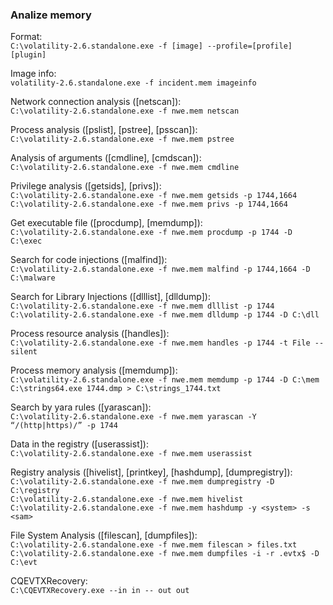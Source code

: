 ### Analize memory

Format:  
`C:\volatility-2.6.standalone.exe -f [image] --profile=[profile] [plugin]`  

Image info:  
`volatility-2.6.standalone.exe -f incident.mem imageinfo`

Network connection analysis ([netscan]):  
`C:\volatility-2.6.standalone.exe -f nwe.mem netscan`

Process analysis ([pslist], [pstree], [psscan]):  
`C:\volatility-2.6.standalone.exe -f nwe.mem pstree`

Analysis of arguments ([cmdline], [cmdscan]):  
`C:\volatility-2.6.standalone.exe -f nwe.mem cmdline`  

Privilege analysis ([getsids], [privs]):  
`C:\volatility-2.6.standalone.exe -f nwe.mem getsids -p 1744,1664`  
`C:\volatility-2.6.standalone.exe -f nwe.mem privs -p 1744,1664`  

Get executable file ([procdump], [memdump]):  
`C:\volatility-2.6.standalone.exe -f nwe.mem procdump -p 1744 -D C:\exec`  

Search for code injections ([malfind]):  
`C:\volatility-2.6.standalone.exe -f nwe.mem malfind -p 1744,1664 -D C:\malware`  

Search for Library Injections ([dlllist], [dlldump]):  
`C:\volatility-2.6.standalone.exe -f nwe.mem dlllist -p 1744`  
`C:\volatility-2.6.standalone.exe -f nwe.mem dlldump -p 1744 -D C:\dll`  

Process resource analysis ([handles]):  
`C:\volatility-2.6.standalone.exe -f nwe.mem handles -p 1744 -t File --silent`  

Process memory analysis ([memdump]):  
`C:\volatility-2.6.standalone.exe -f nwe.mem memdump -p 1744 -D C:\mem`  
`C:\strings64.exe 1744.dmp > C:\strings_1744.txt`

Search by yara rules ([yarascan]):  
`C:\volatility-2.6.standalone.exe -f nwe.mem yarascan -Y “/(http|https)/” -p 1744`  

Data in the registry ([userassist]):  
`C:\volatility-2.6.standalone.exe -f nwe.mem userassist`

Registry analysis ([hivelist], [printkey], [hashdump], [dumpregistry]):  
`C:\volatility-2.6.standalone.exe -f nwe.mem dumpregistry -D C:\registry`  
`C:\volatility-2.6.standalone.exe -f nwe.mem hivelist`  
`C:\volatility-2.6.standalone.exe -f nwe.mem hashdump -y <system> -s <sam>`  

File System Analysis ([filescan], [dumpfiles]):  
`C:\volatility-2.6.standalone.exe -f nwe.mem filescan > files.txt`  
`C:\volatility-2.6.standalone.exe -f nwe.mem dumpfiles -i -r .evtx$ -D C:\evt`  

CQEVTXRecovery:  
`C:\CQEVTXRecovery.exe --in in -- out out`